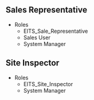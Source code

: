 ## Sales Representative

- Roles
    -  EITS_Sale_Representative 
    -  Sales User
    -  System Manager


## Site Inspector

- Roles
    -  EITS_Site_Inspector 
    -  System Manager



